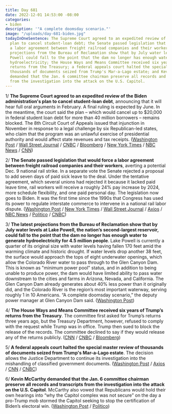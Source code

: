 ```yaml
---
title: Day 681
date: 2022-12-01 14:53:00 -08:00
categories:
- biden
description: '"A complete doomsday scenario."'
image: "/uploads/day-681-biden.jpg"
todayInOneSentence: The Supreme Court agreed to an expedited review of the Biden administration's
  plan to cancel student-loan debt; the Senate passed legislation that would force
  a labor agreement between freight railroad companies and their workers; the latest
  projections from the Bureau of Reclamation show that by July water levels at Lake
  Powell could fall to the point that the dam no longer has enough water to generate
  hydroelectricity; the House Ways and Means Committee received six years of Trump’s
  returns from the Treasury; a federal appeals court halted the special master review
  thousands of documents seized from Trump's Mar-a-Lago estate; and Kevin McCarthy
  demanded that the Jan. 6 committee chairman preserve all records and transcripts
  from the investigation into the attack on the U.S. Capitol.
---
```


1/ **The Supreme Court agreed to an expedited review of the Biden administration's plan to cancel student-loan debt**, announcing that it will hear full oral arguments in February. A final ruling is expected by June. In the meantime, the court said the plan – which would cancel up to $20,000 in federal student loan debt for more than 40 million borrowers – remains blocked. The 8th Circuit Court of Appeals issued that injunction in November in response to a legal challenge by six Republican-led states, who claim that the program was an unlawful exercise of presidential authority and would affect state revenues and tax receipts. ([Washington Post](https://www.washingtonpost.com/politics/2022/12/01/supreme-court-review-student-loan-forgiveness/) / [Wall Street Journal](https://www.wsj.com/articles/supreme-court-agrees-to-decide-if-biden-administration-can-provide-mass-student-debt-relief-11669925171?mod=breakingnews) / [CNBC](https://www.cnbc.com/2022/12/01/supreme-court-rules-in-biden-student-loan-forgiveness-plan-case.html) / [Bloomberg](https://www.bloomberg.com/news/articles/2022-12-01/supreme-court-keeps-student-debt-plan-on-hold-will-hear-appeal?sref=MIBMEEoj) / [New York Times](https://www.nytimes.com/2022/12/01/us/politics/supreme-court-student-loan-forgiveness.html) / [NBC News](https://www.nbcnews.com/politics/supreme-court/supreme-court-hear-arguments-bidens-student-loan-forgiveness-plan-rcna58516) / [CNN](https://www.cnn.com/2022/12/01/politics/supreme-court-student-loan/index.html))

2/ **The Senate passed legislation that would force a labor agreement between freight railroad companies and their workers**, averting a potential Dec. 9 national rail strike. In a separate vote the Senate rejected a proposal to add seven days of paid sick leave to the deal. Under the tentative agreement, which several unions had rejected it because it lacked paid leave time, rail workers will receive a roughly 24% pay increase by 2024, more schedule flexibility, and one paid personal day. The legislation now goes to Biden. It was the first time since the 1990s that Congress has used its power to regulate interstate commerce to intervene in a national rail labor dispute. ([Washington Post](https://www.washingtonpost.com/business/2022/12/01/rail-deal-strike-senate-vote-congress/) / [New York Times](https://www.nytimes.com/2022/12/01/us/politics/senate-rail-strike.html) / [Wall Street Journal](https://www.wsj.com/articles/senate-lawmakers-to-vote-thursday-on-railroad-labor-deal-11669923305?mod=hp_lead_pos3) / [Axios](https://www.axios.com/2022/12/01/senate-rail-strike-negotiations-congress) / [NBC News](https://www.nbcnews.com/politics/congress/senate-reaches-deal-vote-avert-rail-strike-rcna59600) / [Politico](https://www.politico.com/news/2022/12/01/schumer-senate-freight-rail-agreement-00071580) / [CNBC](https://www.cnbc.com/2022/12/01/senate-passes-rail-labor-agreement-ahead-of-strike-sends-to-biden.html))

3/ **The latest projections from the Bureau of Reclamation show that by July water levels at Lake Powell, the nation’s second-largest reservoir, could fall to the point that the dam no longer has enough water to generate hydroelectricity for 4.5 million people**. Lake Powell is currently a quarter of its original size with water levels having fallen 170 feet amid the warming climate and historic drought. If water levels drop another 38 feet, the surface would approach the tops of eight underwater openings, which allow the Colorado River water to pass through to the Glen Canyon Dam. This is known as "minimum power pool" status, and in addition to being unable to produce power, the dam would have limited ability to pass water downstream to the cities and farms in Arizona, Nevada, and California. The Glen Canyon Dam already generates about 40% less power than it originally did, and the Colorado River is the region’s most important waterway, serving roughly 1 in 10 Americans. “A complete doomsday scenario,” the deputy power manager at Glen Canyon Dam said. ([Washington Post](https://www.washingtonpost.com/climate-environment/2022/12/01/drought-colorado-river-lake-powell/))

4/ **The House Ways and Means Committee received six years of Trump’s returns from the Treasury**. The committee first asked for Trump’s returns three years ago, but the Treasury Department, however, refused to comply with the request while Trump was in office. Trump then sued to block the release of the records. The committee declined to say if they would release any of the returns publicly. ([CNN](https://www.cnn.com/2022/11/30/politics/house-ways-and-means-committee-now-has-donald-trumps-federal-tax-returns/index.html) / [CNBC](https://www.cnbc.com/2022/11/30/irs-gives-trump-tax-returns-to-house-committee-after-3-year-legal-battle.html) / [Bloomberg](https://www.bloomberg.com/news/articles/2022-11-30/treasury-turns-over-trump-tax-returns-sought-by-house-committee?srnd=premium&sref=MIBMEEoj))

5/ **A federal appeals court halted the special master review of thousands of documents seized from Trump's Mar-a-Lago estate**. The decision allows the Justice Department to continue its investigation into the mishandling of classified government documents. ([Washington Post](https://www.washingtonpost.com/national-security/2022/12/01/trump-cannon-special-master-rejected/) / [Axios](https://www.axios.com/2022/12/01/trump-mar-a-lago-special-master) / [CNN](https://www.cnn.com/2022/12/01/politics/mar-a-lago-special-master/index.html) / [CNBC](https://www.cnbc.com/2022/12/01/appeals-court-vacates-order-appointing-trump-mar-a-lago-search-warrant-watchdog.html))

6/ **Kevin McCarthy demanded that the Jan. 6 committee chairman preserve all records and transcripts from the investigation into the attack on the U.S. Capitol**. McCarthy also vowed that Republicans would hold their own hearings into “why the Capitol complex was not secure” on the day a pro-Trump mob stormed the Capitol seeking to stop the certification of Biden’s electoral win. ([Washington Post](https://www.washingtonpost.com/national-security/2022/12/01/mccarthy-jan6-committee-trump-letter/) / [Politico](https://www.politico.com/minutes/congress/11-30-2022/mccarthys-jan-6-panel-ask/))